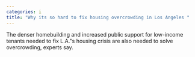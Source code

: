 ```yaml
---
categories: i
title: "Why its so hard to fix housing overcrowding in Los Angeles "
---
```

The denser homebuilding and increased public support for low-income tenants needed to fix L.A."s housing crisis are also needed to solve overcrowding, experts say.